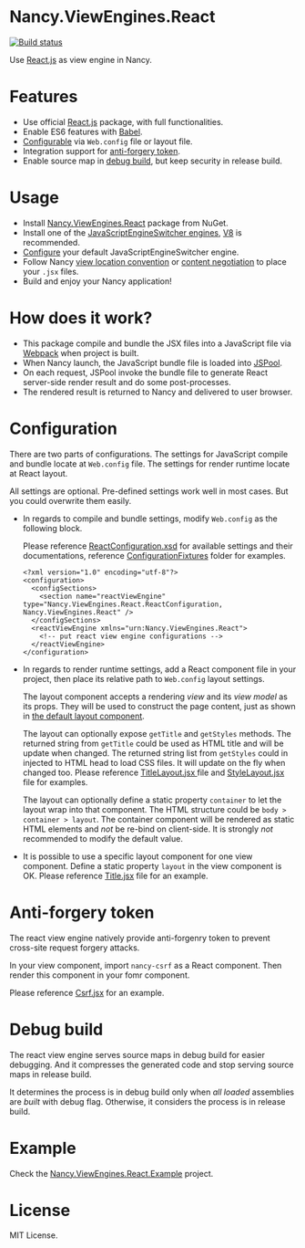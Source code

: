 # Nancy.ViewEngines.React

[![Build status](https://ci.appveyor.com/api/projects/status/ble4r54t6owl1mx2/branch/master?svg=true)](https://ci.appveyor.com/project/lijunle/nancy-viewengines-react/branch/master)

Use [React.js](https://facebook.github.io/react/) as view engine in Nancy.

# Features

- Use official [React.js](http://facebook.github.io/react/) package, with full functionalities.
- Enable ES6 features with [Babel](https://babeljs.io/).
- [Configurable](#configuration) via `Web.config` file or layout file.
- Integration support for [anti-forgery token](#anti-forgery-token).
- Enable source map in [debug build](#debug-build), but keep security in release build.

# Usage

- Install [Nancy.ViewEngines.React](https://www.nuget.org/packages/Nancy.ViewEngines.React) package from NuGet.
- Install one of the [JavaScriptEngineSwitcher engines](https://www.nuget.org/packages?q=JavaScriptEngineSwitcher), [V8](https://www.nuget.org/packages/JavaScriptEngineSwitcher.V8) is recommended.
-  [Configure](https://github.com/lijunle/Nancy.ViewEngines.React/blob/master/Nancy.ViewEngines.React.Example/Web.config#L44) your default JavaScriptEngineSwitcher engine.
- Follow Nancy [view location convention](https://github.com/NancyFx/Nancy/wiki/View-location-conventions) or [content negotiation](https://github.com/NancyFx/Nancy/wiki/Content-Negotiation) to place your `.jsx` files.
- Build and enjoy your Nancy application!

# How does it work?

- This package compile and bundle the JSX files into a JavaScript file via [Webpack](http://webpack.github.io/) when project is built.
- When Nancy launch, the JavaScript bundle file is loaded into [JSPool](http://dan.cx/projects/jspool).
- On each request, JSPool invoke the bundle file to generate React server-side render result and do some post-processes.
- The rendered result is returned to Nancy and delivered to user browser.

# Configuration

There are two parts of configurations. The settings for JavaScript compile and bundle locate at `Web.config` file. The settings for render runtime locate at React layout.

All settings are optional. Pre-defined settings work well in most cases. But you could overwrite them easily.

- In regards to compile and bundle settings, modify `Web.config` as the following block.

  Please reference [ReactConfiguration.xsd](https://github.com/lijunle/Nancy.ViewEngines.React/blob/master/Nancy.ViewEngines.React/ReactConfiguration.xsd) for available settings and their documentations, reference [ConfigurationFixtures](https://github.com/lijunle/Nancy.ViewEngines.React/tree/master/Nancy.ViewEngines.React.UnitTests/ConfigurationFixtures) folder for examples.

  ```
  <?xml version="1.0" encoding="utf-8"?>
  <configuration>
    <configSections>
      <section name="reactViewEngine" type="Nancy.ViewEngines.React.ReactConfiguration, Nancy.ViewEngines.React" />
    </configSections>
    <reactViewEngine xmlns="urn:Nancy.ViewEngines.React">
      <!-- put react view engine configurations -->
    </reactViewEngine>
  </configuration>
  ```

- In regards to render runtime settings, add a React component file in your project, then place its relative path to `Web.config` layout settings.

  The layout component accepts a rendering *view* and its *view model* as its props. They will be used to construct the page content, just as shown in [the default layout component](https://github.com/lijunle/Nancy.ViewEngines.React/blob/master/Nancy.ViewEngines.React/tools/client/layout.jsx).

  The layout can optionally expose `getTitle` and `getStyles` methods. The returned string from `getTitle` could be used as HTML title and will be update when changed. The returned string list from `getStyles` could in injected to HTML head to load CSS files. It will update on the fly when changed too. Please reference [TitleLayout.jsx ](https://github.com/lijunle/Nancy.ViewEngines.React/blob/master/Nancy.ViewEngines.React.Example/Views/TitleLayout.jsx) file and [StyleLayout.jsx](https://github.com/lijunle/Nancy.ViewEngines.React/blob/master/Nancy.ViewEngines.React.Example/Views/StyleLayout.jsx) file for examples.

  The layout can optionally define a static property `container` to let the layout wrap into that component. The HTML structure could be `body > container > layout`. The container component will be rendered as static HTML elements and *not* be re-bind on client-side. It is strongly *not* recommended to modify the default value.

- It is possible to use a specific layout component for one view component. Define a static property `layout` in the view component is OK. Please reference [Title.jsx](https://github.com/lijunle/Nancy.ViewEngines.React/blob/master/Nancy.ViewEngines.React.Example/Views/Title.jsx#L11) file for an example.

# Anti-forgery token

The react view engine natively provide anti-forgenry token to prevent cross-site request forgery attacks.

In your view component, import `nancy-csrf` as a React component. Then render this component in your fomr component.

Please reference [Csrf.jsx](https://github.com/lijunle/Nancy.ViewEngines.React/blob/master/Nancy.ViewEngines.React.Example/Views/Csrf.jsx) for an example.

# Debug build

The react view engine serves source maps in debug build for easier debugging. And it compresses the generated code and stop serving source maps in release build.

It determines the process is in debug build only when *all loaded* assemblies are *built* with debug flag. Otherwise, it considers the process is in release build.

# Example

Check the [Nancy.ViewEngines.React.Example](https://github.com/lijunle/Nancy.ViewEngines.React/tree/master/Nancy.ViewEngines.React.Example) project.

# License
MIT License.

